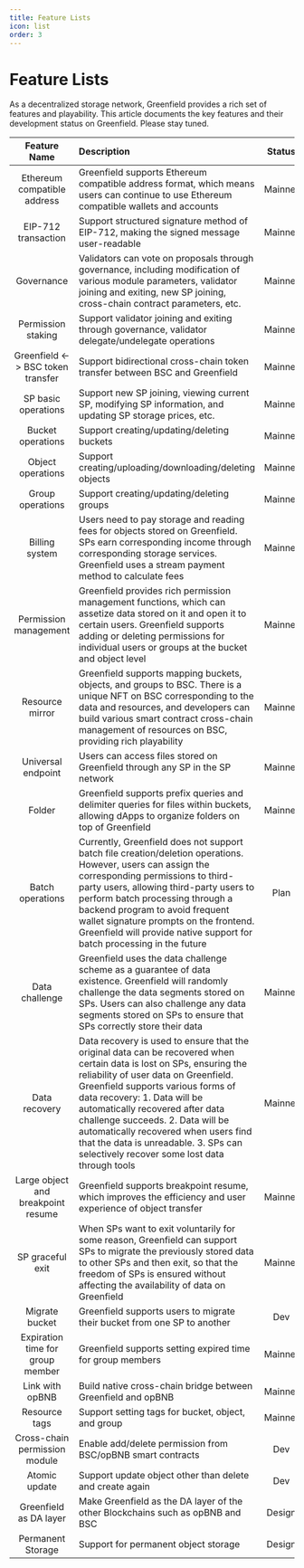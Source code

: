 ```yaml
---
title: Feature Lists
icon: list
order: 3
---
```


# Feature Lists

As a decentralized storage network, Greenfield provides a rich set of features and playability. This article documents
the key features and their development status on Greenfield. Please stay tuned.

|            Feature Name            | Description                                                                                                                                                                                                                                                                                                                                                                                                                                | Status  |
|:----------------------------------:|:-------------------------------------------------------------------------------------------------------------------------------------------------------------------------------------------------------------------------------------------------------------------------------------------------------------------------------------------------------------------------------------------------------------------------------------------|:-------:|
|    Ethereum compatible address     | Greenfield supports Ethereum compatible address format, which means users can continue to use Ethereum compatible wallets and accounts                                                                                                                                                                                                                                                                                                     | Mainnet |
|        EIP-712 transaction         | Support structured signature method of EIP-712, making the signed message user-readable                                                                                                                                                                                                                                                                                                                                                    | Mainnet |
|             Governance             | Validators can vote on proposals through governance, including modification of various module parameters, validator joining and exiting, new SP joining, cross-chain contract parameters, etc.                                                                                                                                                                                                                                             | Mainnet |
|         Permission staking         | Support validator joining and exiting through governance, validator delegate/undelegate operations                                                                                                                                                                                                                                                                                                                                         | Mainnet |
| Greenfield <-> BSC token transfer  | Support bidirectional cross-chain token transfer between BSC and Greenfield                                                                                                                                                                                                                                                                                                                                                                | Mainnet |
|        SP basic operations         | Support new SP joining, viewing current SP, modifying SP information, and updating SP storage prices, etc.                                                                                                                                                                                                                                                                                                                                 | Mainnet |
|         Bucket operations          | Support creating/updating/deleting buckets                                                                                                                                                                                                                                                                                                                                                                                                 | Mainnet |
|         Object operations          | Support creating/uploading/downloading/deleting objects                                                                                                                                                                                                                                                                                                                                                                                    | Mainnet |
|          Group operations          | Support creating/updating/deleting groups                                                                                                                                                                                                                                                                                                                                                                                                  | Mainnet |
|           Billing system           | Users need to pay storage and reading fees for objects stored on Greenfield. SPs earn corresponding income through corresponding storage services. Greenfield uses a stream payment method to calculate fees                                                                                                                                                                                                                               | Mainnet |
|       Permission management        | Greenfield provides rich permission management functions, which can assetize data stored on it and open it to certain users. Greenfield supports adding or deleting permissions for individual users or groups at the bucket and object level                                                                                                                                                                                              | Mainnet |
|          Resource mirror           | Greenfield supports mapping buckets, objects, and groups to BSC. There is a unique NFT on BSC corresponding to the data and resources, and developers can build various smart contract cross-chain management of resources on BSC, providing rich playability                                                                                                                                                                              | Mainnet |
|         Universal endpoint         | Users can access files stored on Greenfield through any SP in the SP network                                                                                                                                                                                                                                                                                                                                                               | Mainnet |
|               Folder               | Greenfield supports prefix queries and delimiter queries for files within buckets, allowing dApps to organize folders on top of Greenfield                                                                                                                                                                                                                                                                                                 | Mainnet |
|          Batch operations          | Currently, Greenfield does not support batch file creation/deletion operations. However, users can assign the corresponding permissions to third-party users, allowing third-party users to perform batch processing through a backend program to avoid frequent wallet signature prompts on the frontend. Greenfield will provide native support for batch processing in the future                                                       |  Plan   |
|           Data challenge           | Greenfield uses the data challenge scheme as a guarantee of data existence. Greenfield will randomly challenge the data segments stored on SPs. Users can also challenge any data segments stored on SPs to ensure that SPs correctly store their data                                                                                                                                                                                     | Mainnet |
|           Data recovery            | Data recovery is used to ensure that the original data can be recovered when certain data is lost on SPs, ensuring the reliability of user data on Greenfield. Greenfield supports various forms of data recovery: 1. Data will be automatically recovered after data challenge succeeds. 2. Data will be automatically recovered when users find that the data is unreadable. 3. SPs can selectively recover some lost data through tools | Mainnet |
| Large object and breakpoint resume | Greenfield supports breakpoint resume, which improves the efficiency and user experience of object transfer                                                                                                                                                                                                                                                                                                                                | Mainnet |
|          SP graceful exit          | When SPs want to exit voluntarily for some reason, Greenfield can support SPs to migrate the previously stored data to other SPs and then exit, so that the freedom of SPs is ensured without affecting the availability of data on Greenfield                                                                                                                                                                                             | Mainnet |
|           Migrate bucket           | Greenfield supports users to migrate their bucket from one SP to another                                                                                                                                                                                                                                                                                                                                                                   |   Dev   |
|  Expiration time for group member  | Greenfield supports setting expired time for group members                                                                                                                                                                                                                                                                                                                                                                                 | Mainnet |
 |          Link with opBNB           | Build native cross-chain bridge between Greenfield and opBNB                                                                                                                                                                                                                                                                                                                                                                               | Mainnet |
|           Resource tags            | Support setting tags for bucket, object, and group                                                                                                                                                                                                                                                                                                                                                                                         | Mainnet |
|   Cross-chain permission module    | Enable add/delete permission from BSC/opBNB smart contracts                                                                                                                                                                                                                                                                                                                                                                                |   Dev   |
|           Atomic update            | Support update object other than delete and create again                                                                                                                                                                                                                                                                                                                                                                                   |   Dev   |
|       Greenfield as DA layer       | Make Greenfield as the DA layer of the other Blockchains such as opBNB and BSC                                                                                                                                                                                                                                                                                                                                                             | Design  |
|         Permanent Storage          | Support for permanent object storage                                                                                                                                                                                                                                                                                                                                                                                                       | Design  |